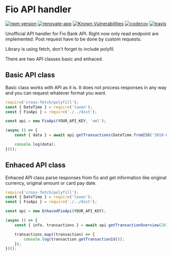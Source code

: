 # Fio API handler

[![npm version](https://badge.fury.io/js/fio-api-handler.svg)](https://badge.fury.io/js/fio-api-handler)
[![renovate-app](https://img.shields.io/badge/renovate-app-blue.svg)](https://renovateapp.com/)
[![Known Vulnerabilities](https://snyk.io/test/github/fabulator/fio-api-handler/badge.svg)](https://snyk.io/test/github/fabulator/fio-api-handler)
[![codecov](https://codecov.io/gh/fabulator/fio-api-handler/branch/master/graph/badge.svg)](https://codecov.io/gh/fabulator/fio-api-handler)
[![travis](https://travis-ci.org/fabulator/fio-api-handler.svg?branch=master)](https://travis-ci.org/fabulator/fio-api-handler)

Unofficial API handler for Fio Bank API. Right now only read endpoint are implemented. Post request have to be done by custom requests.

Library is using fetch, don't forget to include polyfil.

There are two API classes basic and enhaced.

## Basic API class

Basic class works with API as it is. It does not process responses in any way and you can request whatever format you want.

```javascript
require('cross-fetch/polyfill');
const { DateTime } = require('luxon');
const { FioApi } = require('./../dist');

const api = new FioApi(YOUR_API_KEY, 'xml');

(async () => {
    const { data } = await api.getTransactions(DateTime.fromISO('2018-01-01'), DateTime.fromISO('2018-01-31'));

    console.log(data);
})();
```

## Enhaced API class

Enhaced API class parse responses from fio and get information like original currency, original amount or card pay date.

```javascript
require('cross-fetch/polyfill');
const { DateTime } = require('luxon');
const { FioApi } = require('./../dist');

const api = new EnhacedFioApi(YOUR_API_KEY);

(async () => {
    const { info, transactions } = await api.getTransactionOverview(2018, 1);

    transactions.map((transaction) => {
        console.log(transaction.getTransactionId());
    });
})();
```
